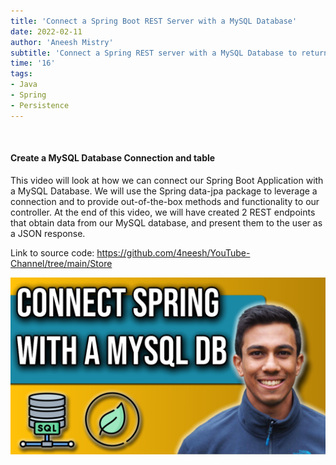 ```yaml
---
title: 'Connect a Spring Boot REST Server with a MySQL Database'
date: 2022-02-11
author: 'Aneesh Mistry'
subtitle: 'Connect a Spring REST server with a MySQL Database to return persisted data to a GET request.'
time: '16'
tags:
- Java
- Spring
- Persistence
---
```


<br>
<h4>Create a MySQL Database Connection and table</h4>
<p>
This video will look at how we can connect our Spring Boot Application with a MySQL Database.
We will use the Spring data-jpa package to leverage a connection and to provide out-of-the-box 
methods and functionality to our controller. 
At the end of this video, we will have created 2 REST endpoints that obtain data from our MySQL database, 
and present them to the user as a JSON response.


Link to source code: https://github.com/4neesh/YouTube-Channel/tree/main/Store

[![YouTube video link](../images/091_SpringToMySqlpng.jpg)](https://youtu.be/KbXeVexjy7A)
</p>
